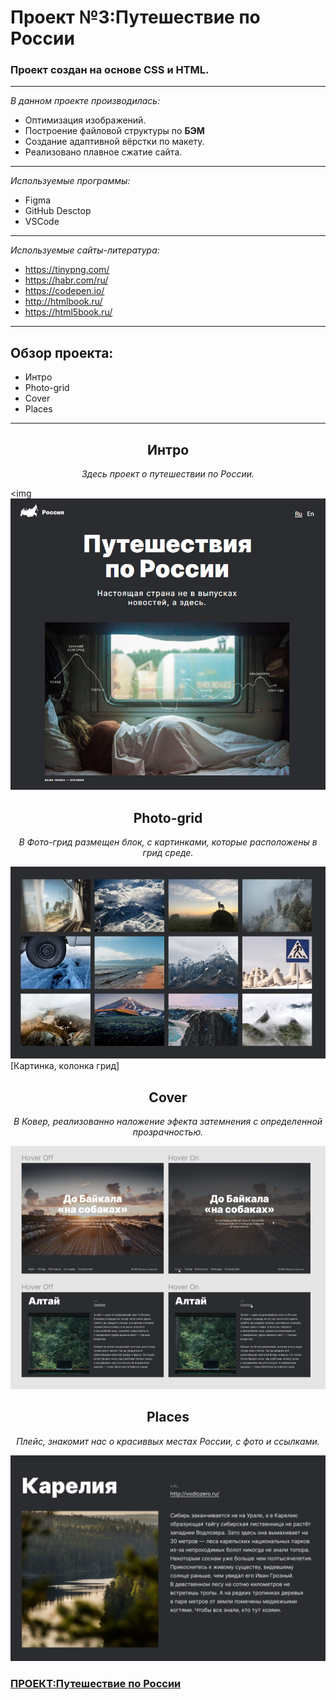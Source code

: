 # Проект №3:Путешествие по России

### Проект создан на основе **СSS** и **HTML**.
---
*В данном проекте производилась:*
- Оптимизация изображений.
- Построение файловой структуры по **БЭМ**
- Создание адаптивной вёрстки по макету.
- Реализовано плавное сжатие сайта.
---
*Используемые программы:*
- Figma
- GitHub Desctop
- VSCode
---
*Используемые сайты-литература:*
- https://tinypng.com/
- https://habr.com/ru/
- https://codepen.io/
- http://htmlbook.ru/
- https://html5book.ru/
---
## Обзор проекта:
- Интро
- Photo-grid
- Cover
- Places
---
 __<h2 align="center">Интро</h2>__
_<p align="center">Здесь проект о путешествии по России.</p>_
<img![Картинка, Путешествие по России](readme_image/Intro.png)

__<h2 align="center">Photo-grid</h2>__
_<p align="center">В Фото-грид размещен блок, с картинками, которые расположены в грид среде.</p>_
<img src="readme_image/Photo_grid.png">[Картинка, колонка грид]
__<h2 align="center">Cover</h2>__
_<p align="center">В Ковер, реализованно наложение эфекта затемнения с определенной прозрачностью.</p>_
![Картинка колонка грид](readme_image/Cover.png)


__<h2 align="center">Places</h2>__
_<p align="center">Плейс, знакомит нас о красиввых местах России, с фото и ссылками.</p>_

![оптимизировать картинки](readme_image/Places.png)

 ### [ПРОЕКТ:Путешествие по России](https://miskevichstanislav.github.io/russian-travel/)
